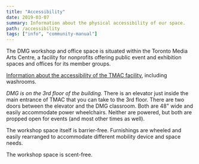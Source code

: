 ```yaml
---
title: "Accessibility"
date: 2019-03-07
summary: Information about the physical accessibility of our space.
path: /accessibility
tags: ["info", "community-manual"]
---
```


The DMG workshop and office space is situated within the Toronto Media Arts Centre, a facility for nonprofits offering public event and exhibition spaces and offices for its member groups.

[Information about the accessibility of the TMAC facility](https://toronto-media-arts-centre.gitbook.io/procedure-manual/policies/accessibility), including washrooms.

_DMG is on the 3rd floor of the building._ There is an elevator just inside the main entrance of TMAC that you can take to the 3rd floor. There are two doors between the elevator and the DMG classroom. Both are 48" wide and easily accommodate power wheelchairs. Neither are powered, but both are propped open for events (and most other times as well).

The workshop space itself is barrier-free. Furnishings are wheeled and easily rearranged to accommodate different mobility device and space needs.

The workshop space is scent-free.
